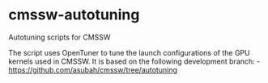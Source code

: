 # cmssw-autotuning
Autotuning scripts for CMSSW

The script uses OpenTuner to tune the launch configurations of the GPU kernels used in CMSSW.
It is based on the following development branch:
    - https://github.com/asubah/cmssw/tree/autotuning

